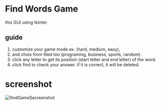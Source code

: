 # Find Words Game
this GUI using tkinter.

## guide
1. customize your game mode ex. (hard, medium, easy),
2. and chois from filed too (programing, business, sports, random).
3. click any letter to get its position (start letter and end letter) of the word.
4. click find to check your answer. if it is correct, it will be deleted.
# screenshot
![findGameSecreenshot](https://user-images.githubusercontent.com/67521813/232237477-189ab26d-7c5c-4e7b-bcb9-aece3697c84b.png)
